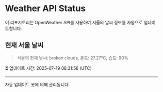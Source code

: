 
# Weather API Status

이 리포지토리는 OpenWeather API를 사용하여 서울의 날씨 정보를 자동으로 업데이트합니다.

## 현재 서울 날씨
> 서울의 현재 날씨: broken clouds, 온도: 27.27°C, 습도: 90%

⏳ 업데이트 시간: 2025-07-19 08:21:58 (UTC)

---
자동 업데이트 봇에 의해 관리됩니다.
